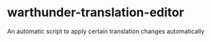 # warthunder-translation-editor
An automatic script to apply certain translation changes automatically
